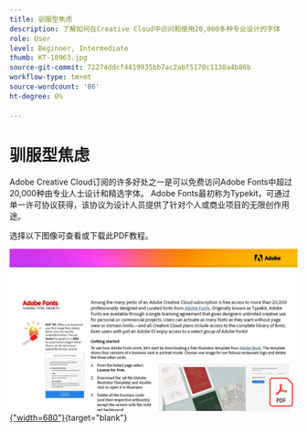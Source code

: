 ```yaml
---
title: 驯服型焦虑
description: 了解如何在Creative Cloud中访问和使用20,000多种专业设计的字体
role: User
level: Beginner, Intermediate
thumb: KT-10963.jpg
source-git-commit: 72274ddcf4419935bb7ac2abf5170c1138a4b86b
workflow-type: tm+mt
source-wordcount: '86'
ht-degree: 0%

---
```


# 驯服型焦虑

Adobe Creative Cloud订阅的许多好处之一是可以免费访问Adobe Fonts中超过20,000种由专业人士设计和精选字体。 Adobe Fonts最初称为Typekit，可通过单一许可协议获得，该协议为设计人员提供了针对个人或商业项目的无限创作用途。

选择以下图像可查看或下载此PDF教程。

[![教程的第一页图像](assets/TamingTypeAnxiety.jpg){&quot;width=680&quot;}](assets/TamingTypeAnxiety.pdf){target=&quot;blank&quot;}
